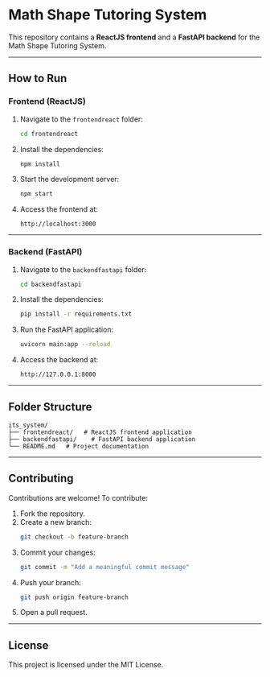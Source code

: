 # Math Shape Tutoring System

This repository contains a **ReactJS frontend** and a **FastAPI backend** for the Math Shape Tutoring System.

---

## How to Run

### Frontend (ReactJS)

1. Navigate to the `frontendreact` folder:
   ```bash
   cd frontendreact
   ```

2. Install the dependencies:
   ```bash
   npm install
   ```

3. Start the development server:
   ```bash
   npm start
   ```

4. Access the frontend at:
   ```
   http://localhost:3000
   ```

---

### Backend (FastAPI)

1. Navigate to the `backendfastapi` folder:
   ```bash
   cd backendfastapi
   ```

2. Install the dependencies:
   ```bash
   pip install -r requirements.txt
   ```

3. Run the FastAPI application:
   ```bash
   uvicorn main:app --reload
   ```

4. Access the backend at:
   ```
   http://127.0.0.1:8000
   ```

---

## Folder Structure

```
its_system/
├── frontendreact/   # ReactJS frontend application
├── backendfastapi/    # FastAPI backend application
└── README.md   # Project documentation
```

---

## Contributing

Contributions are welcome! To contribute:

1. Fork the repository.
2. Create a new branch:
   ```bash
   git checkout -b feature-branch
   ```
3. Commit your changes:
   ```bash
   git commit -m "Add a meaningful commit message"
   ```
4. Push your branch:
   ```bash
   git push origin feature-branch
   ```
5. Open a pull request.

---

## License

This project is licensed under the MIT License.
